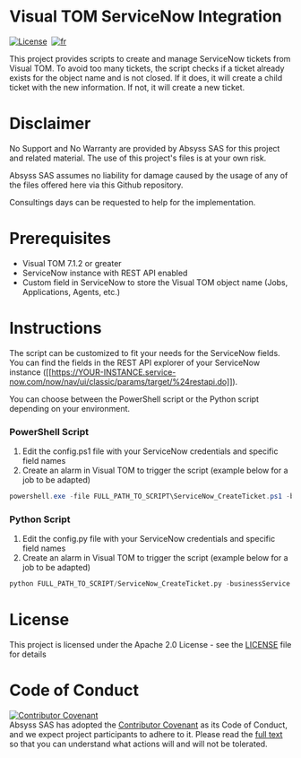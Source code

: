 # Visual TOM ServiceNow Integration
[![License](https://img.shields.io/badge/License-Apache_2.0-blue.svg)](LICENSE.md)&nbsp;
[![fr](https://img.shields.io/badge/lang-fr-yellow.svg)](README-fr.md)  

This project provides scripts to create and manage ServiceNow tickets from Visual TOM.
To avoid too many tickets, the script checks if a ticket already exists for the object name and is not closed.
If it does, it will create a child ticket with the new information.
If not, it will create a new ticket.

# Disclaimer
No Support and No Warranty are provided by Absyss SAS for this project and related material. The use of this project's files is at your own risk.

Absyss SAS assumes no liability for damage caused by the usage of any of the files offered here via this Github repository.

Consultings days can be requested to help for the implementation.

# Prerequisites

  * Visual TOM 7.1.2 or greater
  * ServiceNow instance with REST API enabled
  * Custom field in ServiceNow to store the Visual TOM object name (Jobs, Applications, Agents, etc.)

# Instructions

The script can be customized to fit your needs for the ServiceNow fields. You can find the fields in the REST API explorer of your ServiceNow instance ([[https://YOUR-INSTANCE.service-now.com/now/nav/ui/classic/params/target/%24restapi.do]]).

You can choose between the PowerShell script or the Python script depending on your environment.

### PowerShell Script
1. Edit the config.ps1 file with your ServiceNow credentials and specific field names
2. Create an alarm in Visual TOM to trigger the script (example below for a job to be adapted)
  ```powershell
  powershell.exe -file FULL_PATH_TO_SCRIPT\ServiceNow_CreateTicket.ps1 -businessService "My Service" -shortDescription "Job has failed" -assignmentGroup "SAP L2" -category "1F Other Unknown Bugs / Errors" -callerId "charles.beckley@example.com" -objectName "{VT_FULL_JOBNAME}"
  ```

### Python Script
1. Edit the config.py file with your ServiceNow credentials and specific field names
2. Create an alarm in Visual TOM to trigger the script (example below for a job to be adapted)
  ```python
  python FULL_PATH_TO_SCRIPT/ServiceNow_CreateTicket.py -businessService "My Service" -shortDescription "Job has failed" -assignmentGroup "SAP L2" -category "1F Other Unknown Bugs / Errors" -callerId "charles.beckley@example.com" -objectName "{VT_FULL_JOBNAME}"
  ```

# License
This project is licensed under the Apache 2.0 License - see the [LICENSE](license) file for details


# Code of Conduct
[![Contributor Covenant](https://img.shields.io/badge/Contributor%20Covenant-v2.1%20adopted-ff69b4.svg)](code-of-conduct.md)  
Absyss SAS has adopted the [Contributor Covenant](CODE_OF_CONDUCT.md) as its Code of Conduct, and we expect project participants to adhere to it. Please read the [full text](CODE_OF_CONDUCT.md) so that you can understand what actions will and will not be tolerated.
